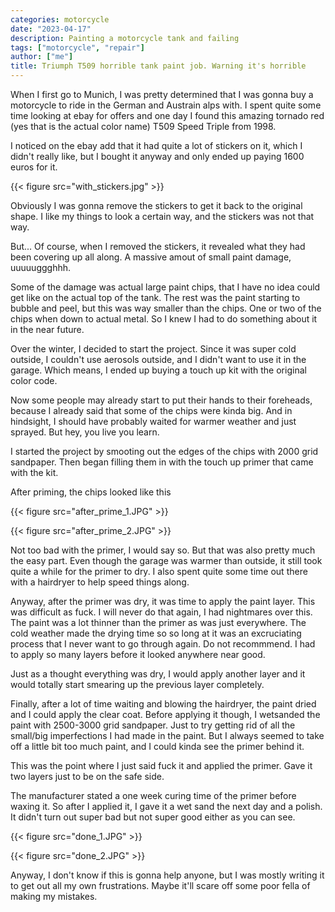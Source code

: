 ```yaml
---
categories: motorcycle
date: "2023-04-17"
description: Painting a motorcycle tank and failing
tags: ["motorcycle", "repair"]
author: ["me"]
title: Triumph T509 horrible tank paint job. Warning it's horrible
---
```


When I first go to Munich, I was pretty determined that I was gonna buy a motorcycle to ride in the German and Austrain alps with. I spent quite some time looking at ebay for offers and one day I found this amazing tornado red (yes that is the actual color name) T509 Speed Triple from 1998. 

I noticed on the ebay add that it had quite a lot of stickers on it, which I didn't really like, but I bought it anyway and only ended up paying 1600 euros for it. 

{{< figure src="with_stickers.jpg" >}}

Obviously I was gonna remove the stickers to get it back to the original shape. I like my things to look a certain way, and the stickers was not that way.

But... Of course, when I removed the stickers, it revealed what they had been covering up all along. A massive amout of small paint damage, uuuuuggghhh.

Some of the damage was actual large paint chips, that I have no idea could get like on the actual top of the tank. The rest was the paint starting to bubble and peel, but this was way smaller than the chips. One or two of the chips when down to actual metal. So I knew I had to do something about it in the near future.

Over the winter, I decided to start the project. Since it was super cold outside, I couldn't use aerosols outside, and I didn't want to use it in the garage. Which means, I ended up buying a touch up kit with the original color code.

Now some people may already start to put their hands to their foreheads, because I already said that some of the chips were kinda big. And in hindsight, I should have probably waited for warmer weather and just sprayed. But hey, you live you learn.

I started the project by smooting out the edges of the chips with 2000 grid sandpaper. Then began filling them in with the touch up primer that came with the kit. 

After priming, the chips looked like this 

{{< figure src="after_prime_1.JPG" >}}

{{< figure src="after_prime_2.JPG" >}}

Not too bad with the primer, I would say so. But that was also pretty much the easy part. Even though the garage was warmer than outside, it still took quite a while for the primer to dry. I also spent quite some time out there with a hairdryer to help speed things along. 

Anyway, after the primer was dry, it was time to apply the paint layer. This was difficult as fuck. I will never do that again, I had nightmares over this. The paint was a lot thinner than the primer as was just everywhere. The cold weather made the drying time so so long at it was an excruciating process that I never want to go through again. Do not recommmend.
I had to apply so many layers before it looked anywhere near good. 

Just as a thought everything was dry, I would apply another layer and it would totally start smearing up the previous layer completely. 

Finally, after a lot of time waiting and blowing the hairdryer, the paint dried and I could apply the clear coat. Before applying it though, I wetsanded the paint with 2500-3000 grid sandpaper. Just to try getting rid of all the small/big imperfections I had made in the paint. But I always seemed to take off a little bit too much paint, and I could kinda see the primer behind it.

This was the point where I just said fuck it and applied the primer. Gave it two layers just to be on the safe side. 

The manufacturer stated a one week curing time of the primer before waxing it. So after I applied it, I gave it a wet sand the next day and a polish. It didn't turn out super bad but not super good either as you can see.

{{< figure src="done_1.JPG" >}}

{{< figure src="done_2.JPG" >}}

Anyway, I don't know if this is gonna help anyone, but I was mostly writing it to get out all my own frustrations. Maybe it'll scare off some poor fella of making my mistakes.


